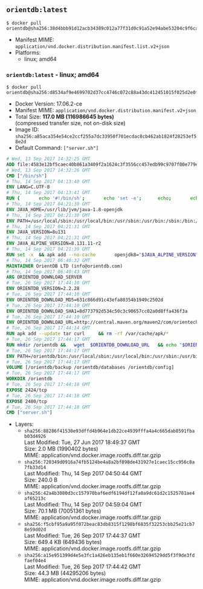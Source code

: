 ## `orientdb:latest`

```console
$ docker pull orientdb@sha256:38d4bbb91d12acb34389c012a77f31d0c91a52e94abe53204c9f6ca57911ff91
```

-	Manifest MIME: `application/vnd.docker.distribution.manifest.list.v2+json`
-	Platforms:
	-	linux; amd64

### `orientdb:latest` - linux; amd64

```console
$ docker pull orientdb@sha256:d8534af9e4699702d37cc4746c072c88a43dc412451015f025d2e0f8eef9614b
```

-	Docker Version: 17.06.2-ce
-	Manifest MIME: `application/vnd.docker.distribution.manifest.v2+json`
-	Total Size: **117.0 MB (116986645 bytes)**  
	(compressed transfer size, not on-disk size)
-	Image ID: `sha256:a85aca354e54ce2ccf255a7dc33950f701ecdac8cb462ab1824f28253ef58e2d`
-	Default Command: `["server.sh"]`

```dockerfile
# Wed, 13 Sep 2017 14:32:25 GMT
ADD file:4583e12bf5caec40b861a3409f2a1624c3f3556cc457edb99c9707f00e779e45 in / 
# Wed, 13 Sep 2017 14:32:26 GMT
CMD ["/bin/sh"]
# Thu, 14 Sep 2017 04:13:40 GMT
ENV LANG=C.UTF-8
# Thu, 14 Sep 2017 04:13:41 GMT
RUN { 		echo '#!/bin/sh'; 		echo 'set -e'; 		echo; 		echo 'dirname "$(dirname "$(readlink -f "$(which javac || which java)")")"'; 	} > /usr/local/bin/docker-java-home 	&& chmod +x /usr/local/bin/docker-java-home
# Thu, 14 Sep 2017 04:21:30 GMT
ENV JAVA_HOME=/usr/lib/jvm/java-1.8-openjdk
# Thu, 14 Sep 2017 04:21:30 GMT
ENV PATH=/usr/local/sbin:/usr/local/bin:/usr/sbin:/usr/bin:/sbin:/bin:/usr/lib/jvm/java-1.8-openjdk/jre/bin:/usr/lib/jvm/java-1.8-openjdk/bin
# Thu, 14 Sep 2017 04:21:31 GMT
ENV JAVA_VERSION=8u131
# Thu, 14 Sep 2017 04:21:31 GMT
ENV JAVA_ALPINE_VERSION=8.131.11-r2
# Thu, 14 Sep 2017 04:21:39 GMT
RUN set -x 	&& apk add --no-cache 		openjdk8="$JAVA_ALPINE_VERSION" 	&& [ "$JAVA_HOME" = "$(docker-java-home)" ]
# Thu, 14 Sep 2017 06:40:32 GMT
MAINTAINER OrientDB LTD (info@orientdb.com)
# Thu, 14 Sep 2017 06:40:43 GMT
ARG ORIENTDB_DOWNLOAD_SERVER
# Tue, 26 Sep 2017 17:44:10 GMT
ENV ORIENTDB_VERSION=2.2.28
# Tue, 26 Sep 2017 17:44:10 GMT
ENV ORIENTDB_DOWNLOAD_MD5=631c866d91c43efa80354b1949c2502d
# Tue, 26 Sep 2017 17:44:10 GMT
ENV ORIENTDB_DOWNLOAD_SHA1=8d773792d534c50c3c90657cc02a0d8ffa436f3a
# Tue, 26 Sep 2017 17:44:10 GMT
ENV ORIENTDB_DOWNLOAD_URL=http://central.maven.org/maven2/com/orientechnologies/orientdb-community/2.2.28/orientdb-community-2.2.28.tar.gz
# Tue, 26 Sep 2017 17:44:14 GMT
RUN apk add --update tar curl     && rm -rf /var/cache/apk/*
# Tue, 26 Sep 2017 17:44:17 GMT
RUN mkdir /orientdb &&   wget  $ORIENTDB_DOWNLOAD_URL   && echo "$ORIENTDB_DOWNLOAD_MD5 *orientdb-community-$ORIENTDB_VERSION.tar.gz" | md5sum -c -   && echo "$ORIENTDB_DOWNLOAD_SHA1 *orientdb-community-$ORIENTDB_VERSION.tar.gz" | sha1sum -c -   && tar -xvzf orientdb-community-$ORIENTDB_VERSION.tar.gz -C /orientdb --strip-components=1   && rm orientdb-community-$ORIENTDB_VERSION.tar.gz   && rm -rf /orientdb/databases/*
# Tue, 26 Sep 2017 17:44:17 GMT
ENV PATH=/orientdb/bin:/usr/local/sbin:/usr/local/bin:/usr/sbin:/usr/bin:/sbin:/bin:/usr/lib/jvm/java-1.8-openjdk/jre/bin:/usr/lib/jvm/java-1.8-openjdk/bin
# Tue, 26 Sep 2017 17:44:17 GMT
VOLUME [/orientdb/backup /orientdb/databases /orientdb/config]
# Tue, 26 Sep 2017 17:44:17 GMT
WORKDIR /orientdb
# Tue, 26 Sep 2017 17:44:18 GMT
EXPOSE 2424/tcp
# Tue, 26 Sep 2017 17:44:18 GMT
EXPOSE 2480/tcp
# Tue, 26 Sep 2017 17:44:18 GMT
CMD ["server.sh"]
```

-	Layers:
	-	`sha256:88286f41530e93dffd4b964e1db22ce4939fffa4a4c665dab8591fbab03d4926`  
		Last Modified: Tue, 27 Jun 2017 18:49:37 GMT  
		Size: 2.0 MB (1990402 bytes)  
		MIME: application/vnd.docker.image.rootfs.diff.tar.gzip
	-	`sha256:720349d0916a74fb5124be4a8a2bf898de431927e1caec15cc956c8a7fb33d14`  
		Last Modified: Thu, 14 Sep 2017 04:50:44 GMT  
		Size: 240.0 B  
		MIME: application/vnd.docker.image.rootfs.diff.tar.gzip
	-	`sha256:42a4b3080d3cc157970baf6edf6194df12fa0a9dc61d2c1525781ae4af65213c`  
		Last Modified: Thu, 14 Sep 2017 04:59:04 GMT  
		Size: 70.1 MB (70051361 bytes)  
		MIME: application/vnd.docker.image.rootfs.diff.tar.gzip
	-	`sha256:f5cbf95a9a95f072beac83db8315f1298bf6835f32253cbb25e21cb78e59d02d`  
		Last Modified: Tue, 26 Sep 2017 17:44:37 GMT  
		Size: 649.4 KB (649436 bytes)  
		MIME: application/vnd.docker.image.rootfs.diff.tar.gzip
	-	`sha256:a15e951399d4e5e3fc1a426eb135eb1f660e32694529dd5f3f9de3fdfaef04e4`  
		Last Modified: Tue, 26 Sep 2017 17:44:42 GMT  
		Size: 44.3 MB (44295206 bytes)  
		MIME: application/vnd.docker.image.rootfs.diff.tar.gzip
